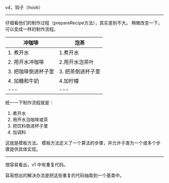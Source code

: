 v4，钩子（hook）

- - - 

仔细看他们的制作过程（prepareRecipe方法），其实差别不大。
稍微改变一下，可以变成一样的制作流程。

冲咖啡 | 泡茶
---|---
1. 煮开水|1.煮开水
2. 用开水冲咖啡|2.用开水泡茶叶
3. 把咖啡倒进杯子里|3. 把茶倒进杯子里
4. 加糖和牛奶|4.加柠檬
---|---

统一一下制作流程就是：

  1. 煮开水  
  2. 用开水泡咖啡或茶  
  3. 把饮料倒进杯子里  
  4. 加调料

这就是模板方法。
模板方法定义了一个算法的步骤，并允许子类为一个或多个步骤提供具体实现。
- - - -

很容易看出，v1 中有重复代码。

容易想出的解决办法是把这些重复的代码抽取到一个基类中。

